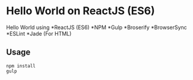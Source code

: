 # Hello World on ReactJS (ES6)

Hello World using
*ReactJS (ES6)
*NPM
*Gulp
*Broserify
*BrowserSync
*ESLint
*Jade (For HTML)

## Usage

```
npm install
gulp
```
